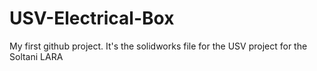 # USV-Electrical-Box
My first github project. It's the solidworks file for the USV project for the Soltani LARA 
